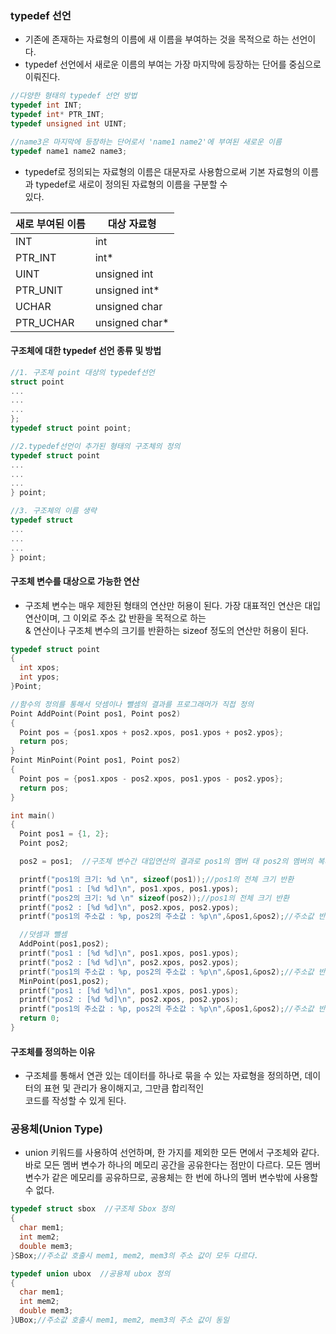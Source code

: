 ### typedef 선언
* 기존에 존재하는 자료형의 이름에 새 이름을 부여하는 것을 목적으로 하는 선언이다.
* typedef 선언에서 새로운 이름의 부여는 가장 마지막에 등장하는 단어를 중심으로 이뤄진다.
```cpp
//다양한 형태의 typedef 선언 방법
typedef int INT;
typedef int* PTR_INT;
typedef unsigned int UINT;

//name3은 마지막에 등장하는 단어로서 'name1 name2'에 부여된 새로운 이름
typedef name1 name2 name3;
```
* typedef로 정의되는 자료형의 이름은 대문자로 사용함으로써 기본 자료형의 이름과 typedef로 새로이 정의된 자료형의 이름을 구분할 수 <br/>있다.

|새로 부여된 이름|대상 자료형|
|-|-|
|INT|int|
|PTR_INT|int*|
|UINT|unsigned int|
|PTR_UNIT|unsigned int*|
|UCHAR|unsigned char|
PTR_UCHAR|unsigned char*|

#### 구조체에 대한 typedef 선언 종류 및 방법
```cpp
//1. 구조체 point 대상의 typedef선언
struct point
...
...
...
};
typedef struct point point;

//2.typedef선언이 추가된 형태의 구조체의 정의
typedef struct point
...
...
...
} point;

//3. 구조체의 이름 생략
typedef struct
...
...
...
} point;
```
#### 구조체 변수를 대상으로 가능한 연산
* 구조체 변수는 매우 제한된 형태의 연산만 허용이 된다. 가장 대표적인 연산은 대입연산이며, 그 이외로 주소 값 반환을 목적으로 하는 <br/>& 연산이나 구조체 변수의 크기를 반환하는 sizeof 정도의 연산만 허용이 된다.
```cpp
typedef struct point
{
  int xpos;
  int ypos;
}Point;

//함수의 정의를 통해서 덧셈이나 뺄셈의 결과를 프로그래머가 직접 정의
Point AddPoint(Point pos1, Point pos2)
{
  Point pos = {pos1.xpos + pos2.xpos, pos1.ypos + pos2.ypos};
  return pos;
}
Point MinPoint(Point pos1, Point pos2)
{
  Point pos = {pos1.xpos - pos2.xpos, pos1.ypos - pos2.ypos};
  return pos;
}

int main()
{
  Point pos1 = {1, 2};
  Point pos2;

  pos2 = pos1;	//구조체 변수간 대입연산의 결과로 pos1의 멤버 대 pos2의 멤버의 복사가 이루어진다.

  printf("pos1의 크기: %d \n", sizeof(pos1));//pos1의 전체 크기 반환
  printf("pos1 : [%d %d]\n", pos1.xpos, pos1.ypos);
  printf("pos2의 크기: %d \n" sizeof(pos2));//pos1의 전체 크기 반환
  printf("pos2 : [%d %d]\n", pos2.xpos, pos2.ypos);
  printf("pos1의 주소값 : %p, pos2의 주소값 : %p\n",&pos1,&pos2);//주소값 반환

  //덧셈과 뺄셈
  AddPoint(pos1,pos2);
  printf("pos1 : [%d %d]\n", pos1.xpos, pos1.ypos);
  printf("pos2 : [%d %d]\n", pos2.xpos, pos2.ypos);
  printf("pos1의 주소값 : %p, pos2의 주소값 : %p\n",&pos1,&pos2);//주소값 반환
  MinPoint(pos1,pos2);
  printf("pos1 : [%d %d]\n", pos1.xpos, pos1.ypos);
  printf("pos2 : [%d %d]\n", pos2.xpos, pos2.ypos);
  printf("pos1의 주소값 : %p, pos2의 주소값 : %p\n",&pos1,&pos2);//주소값 반환
  return 0;
}
```
#### 구조체를 정의하는 이유
* 구조체를 통해서 연관 있는 데이터를 하나로 묶을 수 있는 자료형을 정의하면, 데이터의 표현 및 관리가 용이해지고, 그만큼 합리적인 <br/>코드를 작성할 수 있게 된다.

### 공용체(Union Type)
* union 키워드를 사용하여 선언하며, 한 가지를 제외한 모든 면에서 구조체와 같다. 바로 모든 멤버 변수가 하나의 메모리 공간을 공유한다는 점만이 다르다. 모든 멤버 변수가 같은 메모리를 공유하므로, 공용체는 한 번에 하나의 멤버 변수밖에 사용할 수 없다.
```cpp
typedef struct sbox  //구조체 Sbox 정의
{
  char mem1;
  int mem2;
  double mem3;
}SBox;//주소값 호출시 mem1, mem2, mem3의 주소 값이 모두 다르다.

typedef union ubox  //공용체 ubox 정의
{
  char mem1;
  int mem2;
  double mem3;
}UBox;//주소값 호출시 mem1, mem2, mem3의 주소 값이 동일
```








